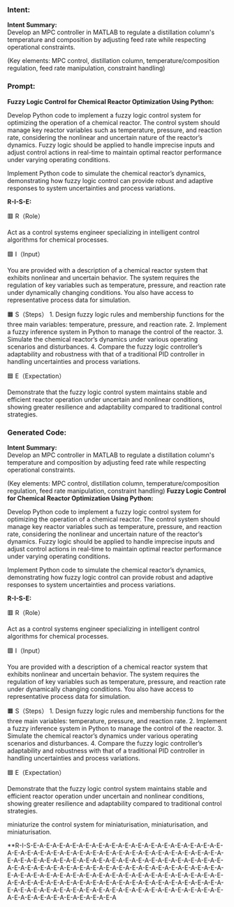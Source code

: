 ### Intent:
**Intent Summary:**  
Develop an MPC controller in MATLAB to regulate a distillation column's temperature and composition by adjusting feed rate while respecting operational constraints.  

(Key elements: MPC control, distillation column, temperature/composition regulation, feed rate manipulation, constraint handling)

### Prompt:
**Fuzzy Logic Control for Chemical Reactor Optimization Using Python:**

Develop Python code to implement a fuzzy logic control system for optimizing the operation of a chemical reactor. The control system should manage key reactor variables such as temperature, pressure, and reaction rate, considering the nonlinear and uncertain nature of the reactor’s dynamics. Fuzzy logic should be applied to handle imprecise inputs and adjust control actions in real-time to maintain optimal reactor performance under varying operating conditions.

Implement Python code to simulate the chemical reactor’s dynamics, demonstrating how fuzzy logic control can provide robust and adaptive responses to system uncertainties and process variations.

**R-I-S-E:**

🟥 R（Role）

Act as a control systems engineer specializing in intelligent control algorithms for chemical processes.

🟩 I（Input）

You are provided with a description of a chemical reactor system that exhibits nonlinear and uncertain behavior. The system requires the regulation of key variables such as temperature, pressure, and reaction rate under dynamically changing conditions. You also have access to representative process data for simulation.

🟧 S（Steps）
	1.	Design fuzzy logic rules and membership functions for the three main variables: temperature, pressure, and reaction rate.
	2.	Implement a fuzzy inference system in Python to manage the control of the reactor.
	3.	Simulate the chemical reactor’s dynamics under various operating scenarios and disturbances.
	4.	Compare the fuzzy logic controller’s adaptability and robustness with that of a traditional PID controller in handling uncertainties and process variations.

🟦 E（Expectation）

Demonstrate that the fuzzy logic control system maintains stable and efficient reactor operation under uncertain and nonlinear conditions, showing greater resilience and adaptability compared to traditional control strategies.

### Generated Code:
**Intent Summary:**  
Develop an MPC controller in MATLAB to regulate a distillation column's temperature and composition by adjusting feed rate while respecting operational constraints.  

(Key elements: MPC control, distillation column, temperature/composition regulation, feed rate manipulation, constraint handling)
**Fuzzy Logic Control for Chemical Reactor Optimization Using Python:**

Develop Python code to implement a fuzzy logic control system for optimizing the operation of a chemical reactor. The control system should manage key reactor variables such as temperature, pressure, and reaction rate, considering the nonlinear and uncertain nature of the reactor’s dynamics. Fuzzy logic should be applied to handle imprecise inputs and adjust control actions in real-time to maintain optimal reactor performance under varying operating conditions.

Implement Python code to simulate the chemical reactor’s dynamics, demonstrating how fuzzy logic control can provide robust and adaptive responses to system uncertainties and process variations.

**R-I-S-E:**

🟥 R（Role）

Act as a control systems engineer specializing in intelligent control algorithms for chemical processes.

🟩 I（Input）

You are provided with a description of a chemical reactor system that exhibits nonlinear and uncertain behavior. The system requires the regulation of key variables such as temperature, pressure, and reaction rate under dynamically changing conditions. You also have access to representative process data for simulation.

🟧 S（Steps）
	1.	Design fuzzy logic rules and membership functions for the three main variables: temperature, pressure, and reaction rate.
	2.	Implement a fuzzy inference system in Python to manage the control of the reactor.
	3.	Simulate the chemical reactor’s dynamics under various operating scenarios and disturbances.
	4.	Compare the fuzzy logic controller’s adaptability and robustness with that of a traditional PID controller in handling uncertainties and process variations.

🟦 E（Expectation）

Demonstrate that the fuzzy logic control system maintains stable and efficient reactor operation under uncertain and nonlinear conditions, showing greater resilience and adaptability compared to traditional control strategies.

 miniaturize the control system for miniaturisation, miniaturisation, and miniaturisation.

**R-I-S-E-A-E-A-E-A-E-A-E-A-E-A-E-A-E-A-E-A-E-A-E-A-E-A-E-A-E-A-E-A-E-A-E-A-E-A-E-A-E-A-E-A-E-A-E-A-E-A-E-A-E-A-E-A-E-A-E-A-E-A-E-A-E-A-E-A-E-A-E-A-E-A-E-A-E-A-E-A-E-A-E-A-E-A-E-A-E-A-E-A-E-A-E-A-E-A-E-A-E-A-E-A-E-A-E-A-E-A-E-A-E-A-E-A-E-A-E-A-E-A-E-A-E-A-E-A-E-A-E-A-E-A-E-A-E-A-E-A-E-A-E-A-E-A-E-A-E-A-E-A-E-A-E-A-E-A-E-A-E-A-E-A-E-A-E-A-E-A-E-A-E-A-E-A-E-A-E-A-E-A-E-A-E-A-E-A-E-A-E-A-E-A-E-A-E-A-E-A-E-A-E-A-E-A-E-A-E-A-E-A-E-A-E-A-E-A-E-A-E-A-E-A-E-A-E-A-E-A-E-A-E-A-E-A-E-A-E-A-E-A-E-A-E-A
